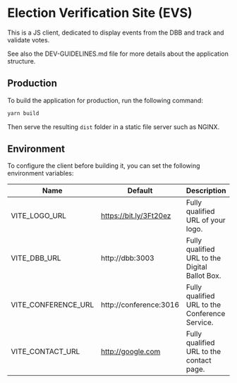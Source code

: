 # Election Verification Site (EVS)

This is a JS client, dedicated to display events from the DBB and track and validate votes.

See also the DEV-GUIDELINES.md file for more details about the application structure.

## Production

To build the application for production, run the following command:

```bash
yarn build
```

Then serve the resulting `dist` folder in a static file server such as NGINX.

## Environment

To configure the client before building it, you can set the following environment variables:

| Name | Default | Description | 
| ---- | ------- | ----------- |
| VITE_LOGO_URL | https://bit.ly/3Ft20ez | Fully qualified URL of your logo. |
| VITE_DBB_URL | http://dbb:3003 | Fully qualified URL to the Digital Ballot Box. |
| VITE_CONFERENCE_URL | http://conference:3016 | Fully qualified URL to the Conference Service. |
| VITE_CONTACT_URL | http://google.com | Fully qualified URL to the contact page. |
